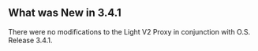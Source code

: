
## What was New in 3.4.1

There were no modifications to the Light V2 Proxy in conjunction with O.S. Release 3.4.1.